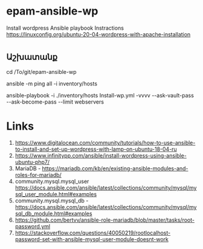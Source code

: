# epam-ansible-wp
Install wordpress Ansible playbook
Instractions https://linuxconfig.org/ubuntu-20-04-wordpress-with-apache-installation
#

## Աշխատանք 
cd /To/git/epam-ansible-wp

ansible -m ping all -i inventory/hosts

ansible-playbook -i ./inventory/hosts Install-wp.yml 
-vvvv --ask-vault-pass --ask-become-pass --limit webservers 

# Links
1. https://www.digitalocean.com/community/tutorials/how-to-use-ansible-to-install-and-set-up-wordpress-with-lamp-on-ubuntu-18-04-ru
2. https://www.infinitypp.com/ansible/install-wordpress-using-ansible-ubuntu-php7/
3. MariaDB - https://mariadb.com/kb/en/existing-ansible-modules-and-roles-for-mariadb/
4. community.mysql.mysql_user https://docs.ansible.com/ansible/latest/collections/community/mysql/mysql_user_module.html#examples
5. community.mysql.mysql_db - https://docs.ansible.com/ansible/latest/collections/community/mysql/mysql_db_module.html#examples
6. https://github.com/bertvv/ansible-role-mariadb/blob/master/tasks/root-password.yml
7. https://stackoverflow.com/questions/40050219/rootlocalhost-password-set-with-ansible-mysql-user-module-doesnt-work